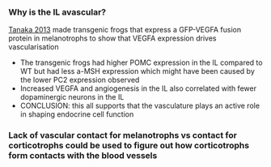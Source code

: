 ### Why is the IL avascular?
[Tanaka 2013](https://doi.org/10.1016/j.ygcen.2013.01.009) made transgenic frogs that express a GFP-VEGFA fusion protein in melanotrophs to show that VEGFA expression drives vascularisation
- The transgenic frogs had higher POMC expression in the IL compared to WT but had less a-MSH expression which might have been caused by the lower PC2 expression observed
- Increased VEGFA and angiogenesis in the IL also correlated with fewer dopaminergic neurons in the IL
- CONCLUSION: this all supports that the vasculature plays an active role in shaping endocrine cell function




### Lack of vascular contact for  melanotrophs vs contact for corticotrophs could be used to figure out how corticotrophs form contacts with the blood vessels